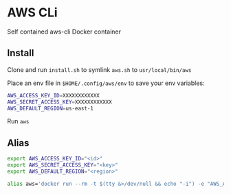 # AWS CLi

Self contained aws-cli Docker container

## Install

Clone and run `install.sh` to symlink `aws.sh` to `usr/local/bin/aws`

Place an env file in `$HOME/.config/aws/env` to save your env variables:

```bash
AWS_ACCESS_KEY_ID=XXXXXXXXXXXX
AWS_SECRET_ACCESS_KEY=XXXXXXXXXXXX
AWS_DEFAULT_REGION=us-east-1
```

Run `aws`

## Alias

```bash
export AWS_ACCESS_KEY_ID="<id>"
export AWS_SECRET_ACCESS_KEY="<key>"
export AWS_DEFAULT_REGION="<region>"
```

```bash
alias aws='docker run --rm -t $(tty &>/dev/null && echo "-i") -e "AWS_ACCESS_KEY_ID=${AWS_ACCESS_KEY_ID}" -e "AWS_SECRET_ACCESS_KEY=${AWS_SECRET_ACCESS_KEY}" -e "AWS_DEFAULT_REGION=${AWS_DEFAULT_REGION}" -v "$(pwd):/project" overtfuture/aws-cli'
```
